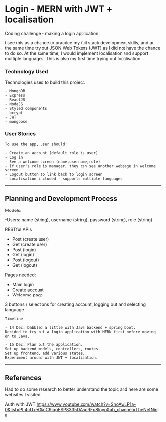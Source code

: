 # Login - MERN with JWT + localisation

Coding challenge - making a login application.

I see this as a chance to practice my full stack development skills, and at the same time try out JSON Web Tokens (JWT) as I did not have the chance to do so.
At the same time, I would implement localisation and support multiple languages. This is also my first time trying out localisation.

### Technology Used

Technologies used to build this project.

```
- MongoDB
- Express
- ReactJS
- NodeJS
- Styled components
- bcrypt
- JWT
- mongoose

```

### User Stories

```
To use the app, user should:

- Create an account (default role is user)
- Log in
- See a welcome screen (name,username,role)
- If user's role is manager, they can see another webpage in welcome screen
- Logout button to link back to login screen
- Localisation included - supports multiple languages

```

---

## Planning and Development Process

Models:

-Users: name (string), username (string), password (string), role (string)

RESTful APIs
- Post (create user)
- Get (create user)
- Post (login)
- Get (login)
- Post (logout)
- Get (logout)

Pages needed:
- Main login
- Create account
- Welcome page

3 buttons / selections for creating account, logging out and selecting language

```
Timeline

- 14 Dec: Dabbled a little with Java backend + spring boot.
Decided to try out a login application with MERN first before moving on to Java.

- 15 Dec: Plan out the application.
Set up backend models, controllers, routes.
Set up frontend, add various states.
Experiment around with JWT + localisation.

```
---

## References

Had to do some research to better understand the topic and here are some websites I visited:

Auth with JWT https://www.youtube.com/watch?v=SnoAwLP1a-0&list=PL4cUxeGkcC9iqqESP8335DA5cRFp8loyp&ab_channel=TheNetNinja